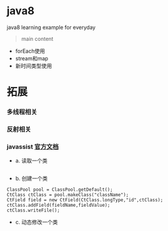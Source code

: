 # java8
java8 learning example for everyday

>main content
+ forEach使用
+ stream和map
+ 新时间类型使用

# 拓展
### 多线程相关
### 反射相关
### javassist [官方文档](http://www.javassist.org/tutorial/tutorial.html)
+ a. 读取一个类
```$java

```
+ b. 创建一个类
```$java
ClassPool pool = ClassPool.getDefault();
CtClass ctClass = pool.makeClass("className");
CtField field = new CtField(CtClass.longType,"id",ctClass);
ctClass.addField(fieldName,fieldValue);
ctClass.writeFile();
```

+ c. 动态修改一个类




